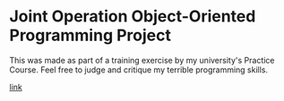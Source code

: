 # Joint Operation Object-Oriented Programming Project 
This was made as part of a training exercise by my university's Practice Course.
Feel free to judge and critique my terrible programming skills.

[link](https://www.youtube.com)
